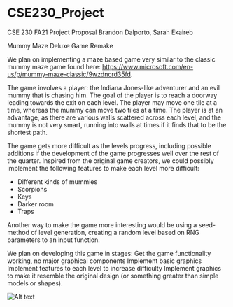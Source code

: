 # CSE230_Project

CSE 230 FA21 Project Proposal
Brandon Dalporto, Sarah Ekaireb

Mummy Maze Deluxe Game Remake

 We plan on implementing a maze based game very similar to the classic mummy maze game found here: https://www.microsoft.com/en-us/p/mummy-maze-classic/9wzdncrd35fd.

The game involves a player: the Indiana Jones-like adventurer and an evil mummy that is chasing him. The goal of the player is to reach a doorway leading towards the exit on each level. The player may move one tile at a time, whereas the mummy can move two tiles at a time. The player is at an advantage, as there are various walls scattered across each level, and the mummy is not very smart, running into walls at times if it finds that to be the shortest path. 

The game gets more difficult as the levels progress, including possible additions if the development of the game progresses well over the rest of the quarter. 
Inspired from the original game creators, we could possibly implement the following features to make each level more difficult:

* Different kinds of mummies
* Scorpions
* Keys
* Darker room
* Traps 

Another way to make the game more interesting would be using a seed-method of level generation, creating a random level based on RNG parameters to an input function.

We plan on developing this game in stages:
Get the game functionality working, no major graphical components
Implement basic graphics
Implement features to each level to increase difficulty
Implement graphics to make it resemble the original design (or something greater than simple models or shapes).

![Alt text](https://bigheadghost.github.io/img/2014/mummy_maze_with_longest_solution.jpg "Optional title")

​​

